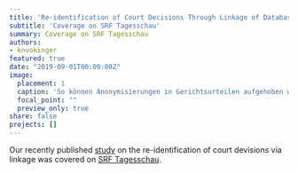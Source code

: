 ```yaml
---
title: 'Re-identification of Court Decisions Through Linkage of Databases'
subtitle: 'Coverage on SRF Tagesschau'
summary: Coverage on SRF Tagesschau
authors: 
- knvokinger
featured: true
date: "2019-09-01T00:00:00Z"
image:
  placement: 1
  caption: 'So können Anonymisierungen in Gerichtsurteilen aufgehoben werden'
  focal_point: ""
  preview_only: true
share: false
projects: []
---
```


Our recently published [study](https://jusletter.weblaw.ch/juslissues/2019/990/re-identifikation-vo_21cb82c096.html__ONCE) on the re-identification of court devisions via linkage was covered on [SRF Tagesschau](https://www.srf.ch/news/panorama/brisantes-experiment-gelungen-so-koennen-anonymisierungen-in-gerichtsurteilen-aufgehoben-werden). 
